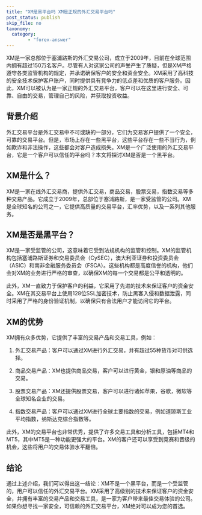 ```yaml
---
title: "XM是黑平台吗 XM是正规的外汇交易平台吗"
post_status: publish
skip_file: no
taxonomy:
  category:
        - "forex-answer"
---
```


XM是一家总部位于塞浦路斯的外汇交易公司，成立于2009年，目前在全球范围内拥有超过150万名客户。尽管有人对这家公司的声誉产生了质疑，但是XM严格遵守各类监管机构的规定，并承诺确保客户的安全和资金安全。XM采用了高科技的安全技术保护客户账户，同时提供具有竞争力的低点差和优质的客户服务。因此，XM可以被认为是一家正规的外汇交易平台，客户可以在这里进行安全、可靠、自由的交易，管理自己的风险，并获取投资收益。

## 背景介绍

外汇交易平台是外汇交易中不可或缺的一部分，它们为交易客户提供了一个安全，可靠的交易平台。但是，市场上存在一些黑平台，这些平台存在一些不当行为，例如欺诈和非法操作，这些都会对客户造成损失。XM是一个广泛使用的外汇交易平台，它是一个客户可以信任的平台吗？本文将探讨XM是否是一个黑平台。

## XM是什么？

XM是一家在线外汇交易商，提供外汇交易，商品交易，股票交易，指数交易等多种交易产品。它成立于2009年，总部位于塞浦路斯，是一家受监管的公司。XM是全球知名的公司之一，它提供高质量的交易平台，汇率优势，以及一系列其他服务。

## XM是否是黑平台？

XM是一家受监管的公司，这意味着它受到法规机构的监管和控制。XM的监管机构包括塞浦路斯证券和交易委员会（CySEC），澳大利亚证券和投资委员会（ASIC）和南非金融服务委员会（FSCA）。这些机构都是高度信誉的机构，他们会对XM的业务进行严格的审查，以确保XM的每一个交易都是公平和透明的。

此外，XM一直致力于保护客户的利益，它采用了先进的技术来保证客户的资金安全。XM在其交易平台上使用128位SSL加密技术，防止黑客入侵和数据泄露，同时采用了严格的身份验证机制，以确保只有合法用户才能访问它的平台。

## XM的优势

XM拥有众多优势，它提供了丰富的交易产品和交易工具，例如：

1. 外汇交易产品：客户可以通过XM进行外汇交易，并有超过55种货币对可供选择。

2. 商品交易产品：XM也提供商品交易，客户可以进行黄金，银和原油等商品的交易。

3. 股票交易产品：XM还提供股票交易，客户可以进行诸如苹果，谷歌，微软等全球知名企业的交易。

4. 指数交易产品：客户可以通过XM进行全球主要指数的交易，例如道琼斯工业平均指数，纳斯达克综合指数等。

此外，XM的交易平台也非常优秀，提供了许多交易工具和分析工具，包括MT4和MT5，其中MT5是一种功能更强大的平台。XM的客户还可以享受到竞赛和晋级的机会，这些将用户的交易体验水平翻倍。

## 结论

通过上述介绍，我们可以得出这一结论：XM不是一个黑平台，而是一个受监管的，用户可以信任的外汇交易平台。XM采用了高级别的技术来保证客户的资金安全，并拥有丰富的交易产品和交易工具，是一家为客户带来最佳交易体验的公司。如果你想寻找一家安全，可信赖的外汇交易平台，XM绝对可以成为您的首选。 
